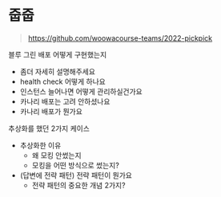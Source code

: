 # 줍줍

> https://github.com/woowacourse-teams/2022-pickpick

블루 그린 배포 어떻게 구현했는지
- 좀더 자세히 설명해주세요
- health check 어떻게 하나요
- 인스턴스 늘어나면 어떻게 관리하실건가요
- 카나리 배포는 고려 안하셨나요
- 카나리 배포가 뭔가요

추상화를 했던 2가지 케이스
- 추상화한 이유
    - 왜 모킹 안썼는지
    - 모킹을 어떤 방식으로 썼는지?
- (답변에 전략 패턴) 전략 패턴이 뭔가요
    - 전략 패턴의 중요한 개념 2가지?
